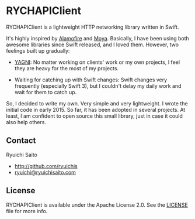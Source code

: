 # RYCHAPIClient

RYCHAPIClient is a lightweight HTTP networking library written in Swift.

It's highly inspired by [Alamofire](https://github.com/Alamofire/Alamofire) and [Moya](https://github.com/Moya/Moya).
Basically, I have been using both awesome libraries since Swift released, and I loved them.
However, two feelings built up gradually:

- [YAGNI](https://en.wikipedia.org/wiki/You_aren%27t_gonna_need_it):
  No matter working on clients' work or my own projects, 
  I feel they are heavy for the most of my projects.

- Waiting for catching up with Swift changes:
  Swift changes very frequently (especially Swift 3), 
  but I couldn't delay my daily work and wait for them to catch up.

So, I decided to write my own. Very simple and very lightweight.
I wrote the initial code in early 2015.
So far, it has been adopted in several projects.
At least, I am confident to open source this small library, 
just in case it could also help others.

## Contact

Ryuichi Saito

- http://github.com/ryuichis
- ryuichi@ryuichisaito.com

## License

RYCHAPIClient is available under the Apache License 2.0.
See the [LICENSE](LICENSE) file for more info.
